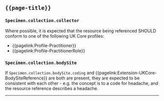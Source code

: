 ## <code>{{page-title}}</code>

### `Specimen.collection.collector`

Where possible, it is expected that the resource being referenced SHOULD conform to one of the following UK Core profiles:
- {{pagelink:Profile-Practitioner}}
- {{pagelink:Profile-PractitionerRole}}

### `Specimen.collection.bodySite`

If `Specimen.collection.bodySite.coding` and {{pagelink:Extension-UKCore-BodySiteReference}} are both are present, they are expected to be consistent with each other - e.g. the concept is to a code for headache, and the resource reference describes a headache.

---
